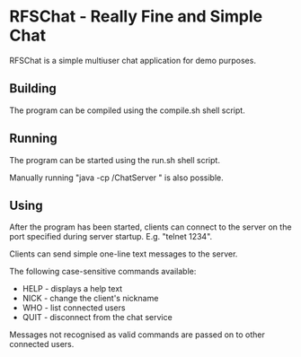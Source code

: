 RFSChat - Really Fine and Simple Chat
=====================================

RFSChat is a simple multiuser chat application for demo purposes.


Building
--------

The program can be compiled using the compile.sh shell script.


Running
-------

The program can be started using the run.sh shell script.

Manually running "java -cp <classdir>/ChatServer <listenport>" is also possible.


Using
-----

After the program has been started, clients can connect to the server on the
port specified during server startup. E.g. "telnet <server-hostname> 1234".

Clients can send simple one-line text messages to the server.

The following case-sensitive commands available:
* HELP - displays a help text
* NICK - change the client's nickname
* WHO - list connected users
* QUIT - disconnect from the chat service

Messages not recognised as valid commands are passed on to other connected
users.
